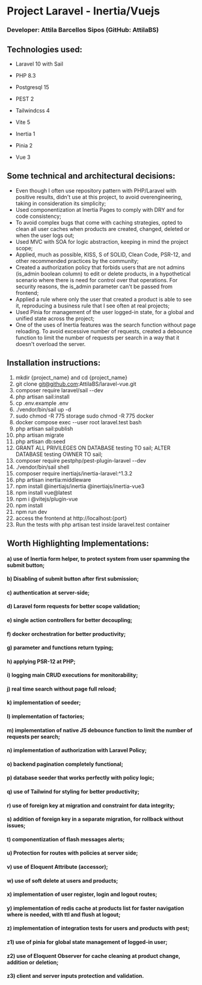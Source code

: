# Project Laravel - Inertia/Vuejs
### Developer: Attila Barcellos Sipos (GitHub: AttilaBS)

## Technologies used:
* Laravel 10 with Sail
* PHP 8.3
* Postgresql 15
* PEST 2

* Tailwindcss 4
* Vite 5
* Inertia 1
* Pinia 2
* Vue 3

## Some technical and architectural decisions:
* Even though I often use repository pattern with PHP/Laravel with positive results, didn't use at this project, to avoid overengineering, taking in consideration its simplicity;
* Used componentization at Inertia Pages to comply with DRY and for code consistency;
* To avoid complex bugs that come with caching strategies, opted to clean all user caches when products are created, changed, deleted or when the user logs out;
* Used MVC with SOA for logic abstraction, keeping in mind the project scope;
* Applied, much as possible, KISS, S of SOLID, Clean Code, PSR-12, and other recommended practices by the community;
* Created a authorization policy that forbids users that are not admins (is_admin boolean column) to edit or delete products, in a hypothetical scenario where there is need for control over that operations. For security reasons, the is_admin parameter can't be passed from frontend;
* Applied a rule where only the user that created a product is able to see it, reproducing a business rule that I see often at real projects;
* Used Pinia for management of the user logged-in state, for a global and unified state across the project;
* One of the uses of Inertia features was the search function without page reloading. To avoid excessive number of requests, created a debounce function to limit the number of requests per search in a way that it doesn't overload the server.

## Installation instructions:

1) mkdir {project_name} and cd {project_name}
2) git clone git@github.com:AttilaBS/laravel-vue.git
3) composer require laravel/sail --dev
4) php artisan sail:install
5) cp .env.example .env
6) ./vendor/bin/sail up -d
7) sudo chmod -R 775 storage
   sudo chmod -R 775 docker
8) docker compose exec --user root laravel.test bash
9) php artisan sail:publish
10) php artisan migrate
11) php artisan db:seed
12) GRANT ALL PRIVILEGES ON DATABASE testing TO sail;
    ALTER DATABASE testing OWNER TO sail;
13) composer require pestphp/pest-plugin-laravel --dev
14) ./vendor/bin/sail shell
15) composer require inertiajs/inertia-laravel:^1.3.2
16) php artisan inertia:middleware
17) npm install @inertiajs/inertia @inertiajs/inertia-vue3
18) npm install vue@latest
19) npm i @vitejs/plugin-vue
20) npm install
21) npm run dev
22) access the frontend at http://localhost:{port}
23) Run the tests with php artisan test inside laravel.test container

## Worth Highlighting Implementations:

#### a) use of Inertia form helper, to protect system from user spamming the submit button;
#### b) Disabling of submit button after first submission;
#### c) authentication at server-side;
#### d) Laravel form requests for better scope validation;
#### e) single action controllers for better decoupling;
#### f) docker orchestration for better productivity;
#### g) parameter and functions return typing;
#### h) applying PSR-12 at PHP;
#### i) logging main CRUD executions for monitorability;
#### j) real time search without page full reload;
#### k) implementation of seeder;
#### l) implementation of factories;
#### m) implementation of native JS debounce function to limit the number of requests per search;
#### n) implementation of authorization with Laravel Policy;
#### o) backend pagination completely functional;
#### p) database seeder that works perfectly with policy logic;
#### q) use of Tailwind for styling for better productivity;
#### r) use of foreign key at migration and constraint for data integrity;
#### s) addition of foreign key in a separate migration, for rollback without issues;
#### t) componentization of flash messages alerts;
#### u) Protection for routes with policies at server side;
#### v) use of Eloquent Attribute (accessor);
#### w) use of soft delete at users and products;
#### x) implementation of user register, login and logout routes;
#### y) implementation of redis cache at products list for faster navigation where is needed, with ttl and flush at logout;
#### z) implementation of integration tests for users and products with pest;
#### z1) use of pinia for global state management of logged-in user;
#### z2) use of Eloquent Observer for cache cleaning at product change, addition or deletion;
#### z3) client and server inputs protection and validation.
